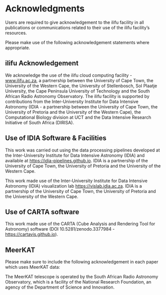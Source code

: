 # Acknowledgments

Users are required to give acknowledgement to the ilifu facility in all publications or communications related to their use of the ilifu facility’s resources.

Please make use of the following acknowledgement statements where appropriate.

## ilifu Acknowledgement

We acknowledge the use of the ilifu cloud computing facility - www.ilifu.ac.za, a partnership between the University of Cape Town, the University of the Western Cape, the University of Stellenbosch, Sol Plaatje University, the Cape Peninsula University of Technology and the South African Radio Astronomy Observatory. The ilifu facility is supported by contributions from the Inter-University Institute for Data Intensive Astronomy (IDIA - a partnership between the University of Cape Town, the University of Pretoria and the University of the Western Cape), the Computational Biology division at UCT and the Data Intensive Research Initiative of South Africa (DIRISA).

## Use of IDIA Software & Facilities

This work was carried out using the data processing pipelines developed at the Inter-University Institute for Data Intensive Astronomy (IDIA) and available at https://idia-pipelines.github.io. IDIA is a partnership of the University of Cape Town, the University of Pretoria and the University of the Western Cape.

This work made use of the Inter-University Institute for Data Intensive Astronomy (IDIA) visualization lab https://vislab.idia.ac.za. IDIA is a partnership of the University of Cape Town, the University of Pretoria and the University of the Western Cape.

## Use of CARTA software

This work made use of the CARTA (Cube Analysis and Rendering Tool for Astronomy) software (DOI 10.5281/zenodo.3377984 - https://cartavis.github.io).

## MeerKAT 

Please make sure to include the following acknowledgement in each paper which uses MeerKAT data:

The MeerKAT telescope is operated by the South African Radio Astronomy Observatory, which is a facility of the National Research Foundation, an agency of the Department of Science and Innovation.